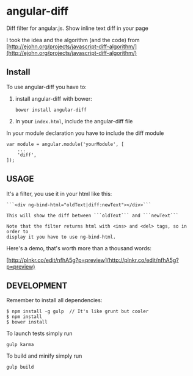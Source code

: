 angular-diff
============

Diff filter for angular.js. Show inline text diff in your page

I took the idea and the algorithm (and the code) from [http://ejohn.org/projects/javascript-diff-algorithm/](http://ejohn.org/projects/javascript-diff-algorithm/)

Install
-------

To use angular-diff you have to:

1. install angular-diff with bower:

    ```bower install angular-diff```

2. In your ```index.html```, include the angular-diff file

    <script src="bower_components/angular-diff/angular-diff.min.js"></script>

In your module declaration you have to include the diff module

    var module = angular.module('yourModule', [
        ...
        'diff',
    ]);

USAGE
-----

It's a filter, you use it in your html like this:

    ```<div ng-bind-html="oldText|diff:newText"></div>```

    This will show the diff between ```oldText``` and ```newText```

    Note that the filter returns html with <ins> and <del> tags, so in order to
    display it you have to use ng-bind-html.

Here's a demo, that's worth more than a thousand words:

[http://plnkr.co/edit/nfhA5g?p=preview](http://plnkr.co/edit/nfhA5g?p=preview)


DEVELOPMENT
-----------

Remember to install all dependencies:

    $ npm install -g gulp  // It's like grunt but cooler
    $ npm install
    $ bower install

To launch tests simply run

    gulp karma

To build and minify simply run

    gulp build
